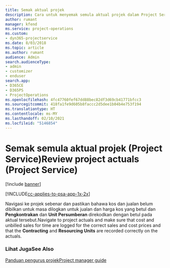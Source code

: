 ```yaml
---
title: Semak aktual projek
description: Cara untuk menyemak semula aktual projek dalam Project Service
author: rumant
manager: kfend
ms.service: project-operations
ms.custom:
- dyn365-projectservice
ms.date: 8/03/2018
ms.topic: article
ms.author: rumant
audience: Admin
search.audienceType:
- admin
- customizer
- enduser
search.app:
- D365CE
- D365PS
- ProjectOperations
ms.openlocfilehash: 4fc47760fef67dd88bec82df3d69cb41771bfcc3
ms.sourcegitcommit: 418fa1fe9d605b8faccc2d5dee1b04b4e753f194
ms.translationtype: HT
ms.contentlocale: ms-MY
ms.lasthandoff: 02/10/2021
ms.locfileid: "5146854"
---
```

# <a name="review-project-actuals-project-service"></a><span data-ttu-id="b2cb9-103">Semak semula aktual projek (Project Service)</span><span class="sxs-lookup"><span data-stu-id="b2cb9-103">Review project actuals (Project Service)</span></span>

[!include [banner](../includes/psa-now-project-operations.md)]

[!INCLUDE[cc-applies-to-psa-app-1x-2x](../includes/cc-applies-to-psa-app-1x-2x.md)]

<span data-ttu-id="b2cb9-104">Navigasi ke projek sebenar dan pastikan bahawa kos dan jualan belum dibilkan untuk masa dilogkan untuk jualan dan harga kos yang betul dan **Pengkontrakan** dan **Unit Persumberan** direkodkan dengan betul pada aktual tersebut.</span><span class="sxs-lookup"><span data-stu-id="b2cb9-104">Navigate to project actuals and make sure that cost and unbilled sales for time are logged for the correct sales and cost prices and that the **Contracting** and **Resourcing Units** are recorded correctly on the actuals.</span></span>  
  
### <a name="see-also"></a><span data-ttu-id="b2cb9-105">Lihat Juga</span><span class="sxs-lookup"><span data-stu-id="b2cb9-105">See Also</span></span>  
 [<span data-ttu-id="b2cb9-106">Panduan pengurus projek</span><span class="sxs-lookup"><span data-stu-id="b2cb9-106">Project manager guide</span></span>](../psa/project-manager-guide.md)
